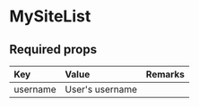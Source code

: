 # MySiteList

## Required props

| Key | Value | Remarks |
| :--- | :--- | :--- |
| username | User's username |  |



